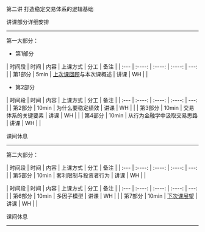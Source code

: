 第二讲  打造稳定交易体系的逻辑基础

讲课部分详细安排

---

第一大部分：

* 第1部分  

| 时间段 | 时间 | 内容 | 上课方式 | 分工 | 备注 |
| :---      |   :----:    |   :----:    |    :----:    |       ---: |
| 第1部分  | 5min | [上次课回顾](../WW1/WW1-Quant.md)与本次课概述 |   讲课    | WH  |  |

* 第2部分 

| 时间段 | 时间 | 内容        | 上课方式 | 分工 | 备注 |
| :---      |   :----:    |   :----:    |    :----:    |       ---: |
| 第2部分 | 10min | 为什么要稳定绩效 | 讲课 |  WH |  |
| 第3部分 | 10min | 交易体系的关键要素 | 讲课 |  WH |  |
| 第4部分 | 10min | 从行为金融学中汲取交易思路 | 讲课 |  WH |  |

课间休息

---

第二大部分：

| 时间段 | 时间 | 内容 | 上课方式 | 分工 | 备注 |
| :---      |   :----:    |   :----:    |    :----:    |       ---: |
| 第5部分 | 10min | 套利限制与投资者行为 | 讲课     | WH   |      |


| 时间段 | 时间 | 内容 | 上课方式 | 分工 | 备注 |
| :---      |   :----:    |   :----:    |    :----:    |       ---: |
| 第6部分 | 10min | 多因子模型 | 讲课     | WH   |  |
| 第7部分 | 10min | [下次课展望](../WW3/WW3-Quant.md) | 讲课     | WH   |  |

课间休息

---

